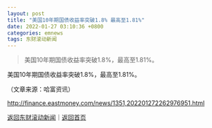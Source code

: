 ```yaml
---
layout: post
title: "美国10年期国债收益率突破1.8% 最高至1.81%"
date: 2022-01-27 03:10:36 +0800
categories: emnews
tags: 东财滚动新闻
---
```

> 美国10年期国债收益率突破1.8%，最高至1.81%。

<p>美国10年期国债收益率突破1.8%，最高至1.81%。</p><p class="em_media">（文章来源：哈富资讯）</p>

<http://finance.eastmoney.com/news/1351,202201272262976951.html>

[返回东财滚动新闻](//finews.withounder.com/emnews/)｜[返回首页](//finews.withounder.com/)